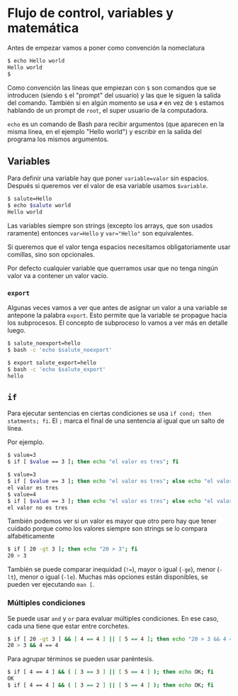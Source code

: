 # Flujo de control, variables y matemática

Antes de empezar vamos a poner como convención la nomeclatura

```bash
$ echo Hello world
Hello world
$
```

Como convención las líneas que empiezan con `$` son comandos que se introducen (siendo `$` el
"prompt" del usuario) y las que le siguen la salida del comando. También si en algún momento se usa
`#` en vez de `$` estamos hablando de un prompt de `root`, el super usuario de la computadora.

`echo` es un comando de Bash para recibir argumentos (que aparecen en la misma línea, en el ejemplo
"Hello world") y escribir en la salida del programa los mismos argumentos.

## Variables

Para definir una variable hay que poner `variable=valor` sin espacios. Después si queremos ver el
valor de esa variable usamos `$variable`.

```bash
$ salute=Hello
$ echo $salute world
Hello world
```

Las variables siempre son strings (excepto los arrays, que son usados raramente) entonces
`var=Hello` y `var="Hello"` son equivalentes.

Si queremos que el valor tenga espacios necesitamos obligatoriamente usar comillas, sino son
opcionales.

Por defecto cualquier variable que querramos usar que no tenga ningún valor va a contener un valor
vacío.

### `export`

Algunas veces vamos a ver que antes de asignar un valor a una variable se antepone la palabra
`export`. Esto permite que la variable se propague hacia los subprocesos. El concepto de subproceso
lo vamos a ver más en detalle luego.

```bash
$ salute_noexport=hello
$ bash -c 'echo $salute_noexport'

$ export salute_export=hello
$ bash -c 'echo $salute_export'
hello
```

## `if`

Para ejecutar sentencias en ciertas condiciones se usa `if cond; then statments; fi`. El `;` marca
el final de una sentencia al igual que un salto de línea.

Por ejemplo.

```bash
$ value=3
$ if [ $value == 3 ]; then echo "el valor es tres"; fi
```

```bash
$ value=3
$ if [ $value == 3 ]; then echo "el valor es tres"; else echo "el valor no es tres"; fi
el valor es tres
$ value=4
$ if [ $value == 3 ]; then echo "el valor es tres"; else echo "el valor no es tres"; fi
el valor no es tres
```

También podemos ver si un valor es mayor que otro pero hay que tener cuidado porque como los
valores siempre son strings se lo compara alfabéticamente

```bash
$ if [ 20 -gt 3 ]; then echo "20 > 3"; fi
20 > 3
```

También se puede comparar inequidad (`!=`), mayor o igual (`-ge`), menor (`-lt`), menor o igual
(`-le`). Muchas más opciones están disponibles, se pueden ver ejecutando `man [`.

### Múltiples condiciones

Se puede usar `and` y `or` para evaluar múltiples condiciones. En ese caso, cada una tiene que
estar entre corchetes.

```bash
$ if [ 20 -gt 3 ] && [ 4 == 4 ] || [ 5 == 4 ]; then echo "20 > 3 && 4 == 4 || 5 == 5"; fi
20 > 3 && 4 == 4
```

Para agrupar términos se pueden usar paréntesis.

```bash
$ if [ 4 == 4 ] && ( [ 3 == 3 ] || [ 5 == 4 ] ); then echo OK; fi
OK
$ if [ 4 == 4 ] && ( [ 3 == 2 ] || [ 5 == 4 ] ); then echo OK; fi
```
